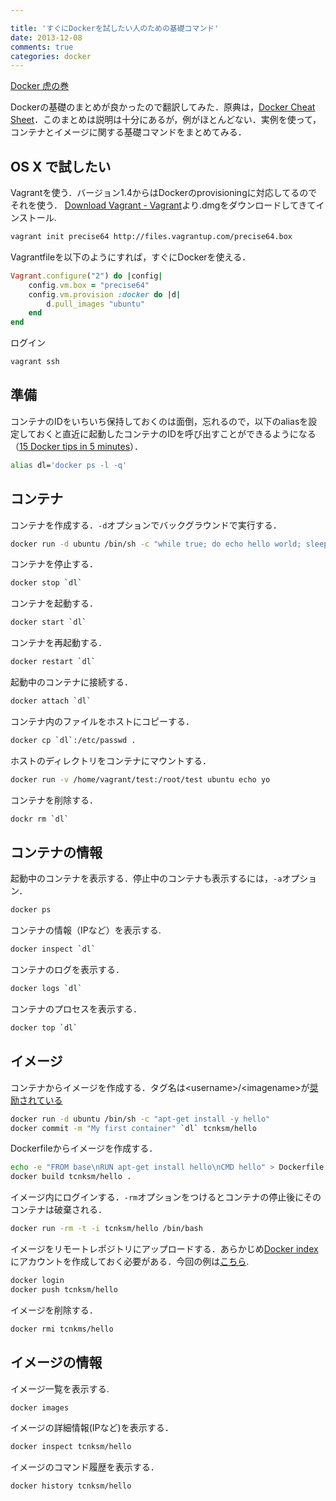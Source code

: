 ```yaml
---

title: 'すぐにDockerを試したい人のための基礎コマンド'
date: 2013-12-08
comments: true
categories: docker
---
```


[Docker 虎の巻](https://gist.github.com/tcnksm/7700047)

Dockerの基礎のまとめが良かったので翻訳してみた．原典は，[Docker Cheat Sheet](https://gist.github.com/wsargent/7049221)．このまとめは説明は十分にあるが，例がほとんどない．実例を使って，コンテナとイメージに関する基礎コマンドをまとめてみる．

## OS X で試したい

Vagrantを使う．バージョン1.4からはDockerのprovisioningに対応してるのでそれを使う．
[Download Vagrant - Vagrant](http://www.vagrantup.com/downloads.html)より.dmgをダウンロードしてきてインストール.

``` bash
vagrant init precise64 http://files.vagrantup.com/precise64.box
```

Vagrantfileを以下のようにすれば，すぐにDockerを使える．

``` ruby
Vagrant.configure("2") do |config|
    config.vm.box = "precise64"
    config.vm.provision :docker do |d|
        d.pull_images "ubuntu"
    end
end
```

ログイン

```bash
vagrant ssh
```

## 準備

コンテナのIDをいちいち保持しておくのは面倒，忘れるので，以下のaliasを設定しておくと直近に起動したコンテナのIDを呼び出すことができるようになる（[15 Docker tips in 5 minutes](http://sssslide.com/speakerdeck.com/bmorearty/15-docker-tips-in-5-minutes)）．


``` bash
alias dl='docker ps -l -q'
```


## コンテナ

コンテナを作成する．`-d`オプションでバックグラウンドで実行する．

``` bash
docker run -d ubuntu /bin/sh -c "while true; do echo hello world; sleep 1; done"
```

コンテナを停止する．

``` bash
docker stop `dl`
```

コンテナを起動する．

``` bash
docker start `dl`
```

コンテナを再起動する．

``` bash
docker restart `dl`
```

起動中のコンテナに接続する．

``` bash
docker attach `dl`
```

コンテナ内のファイルをホストにコピーする．

``` bash
docker cp `dl`:/etc/passwd .
```

ホストのディレクトリをコンテナにマウントする．

``` bash
docker run -v /home/vagrant/test:/root/test ubuntu echo yo
```

コンテナを削除する．

``` bash
dockr rm `dl`
```

## コンテナの情報

起動中のコンテナを表示する．停止中のコンテナも表示するには，`-a`オプション．

``` bash
docker ps
```

コンテナの情報（IPなど）を表示する.

``` bash
docker inspect `dl`
```

コンテナのログを表示する．

``` bash
docker logs `dl`
```

コンテナのプロセスを表示する．

``` bash
docker top `dl`
```


## イメージ


コンテナからイメージを作成する．タグ名は\<username>/\<imagename\>が[奨励されている](http://docs.docker.io/en/latest/use/workingwithrepository/#committing-a-container-to-a-named-image)

``` bash
docker run -d ubuntu /bin/sh -c "apt-get install -y hello"
docker commit -m "My first container" `dl` tcnksm/hello
```

Dockerfileからイメージを作成する．

``` bash
echo -e "FROM base\nRUN apt-get install hello\nCMD hello" > Dockerfile
docker build tcnksm/hello .
```

イメージ内にログインする．`-rm`オプションをつけるとコンテナの停止後にそのコンテナは破棄される．

``` bash
docker run -rm -t -i tcnksm/hello /bin/bash
```

イメージをリモートレポジトリにアップロードする．あらかじめ[Docker index](https://index.docker.io/)にアカウントを作成しておく必要がある．今回の例は[こちら](https://index.docker.io/u/tcnksm/hello). 

``` bash
docker login
docker push tcnksm/hello
```

イメージを削除する．

``` bash
docker rmi tcnkms/hello
```

## イメージの情報

イメージ一覧を表示する.

``` bash
docker images
```

イメージの詳細情報(IPなど)を表示する．

``` bash
docker inspect tcnksm/hello
```

イメージのコマンド履歴を表示する．

``` bash
docker history tcnksm/hello
```




